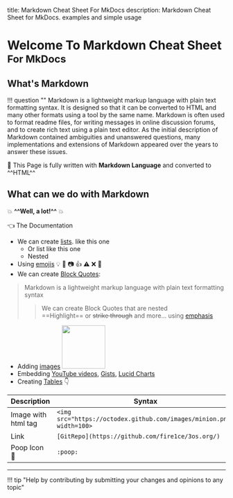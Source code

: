 title: Markdown Cheat Sheet For MkDocs
description: Markdown Cheat Sheet for MkDocs. examples and simple usage

# Welcome To Markdown Cheat Sheet <small>For MkDocs</small>

## What's Markdown

!!! question ""
    Markdown is a lightweight markup language with plain text formatting syntax. It is designed so that it can be converted to HTML and many other formats using a tool by the same name. Markdown is often used to format readme files, for writing messages in online discussion forums, and to create rich text using a plain text editor. As the initial description of Markdown contained ambiguities and unanswered questions, many implementations and extensions of Markdown appeared over the years to answer these issues.

:blue_book: This Page is fully written with __Markdown Language__ and converted to ^^HTML^^

## What can we do with Markdown

:boom: __^^Well, a lot!^^__ :boom:

:point_left: The Documentation

* We can create [lists](lists.md "lists"). like this one
    * Or list like this one
    * Nested
* Using [emojis](emoji.md "emoji list") :bulb: :mega: :camera: :thumbsup: :warning: :x: :bug:
* We can create [Block Quotes](blockQuotes.md "Block Quotes"):
> Markdown is a lightweight markup language with plain text formatting syntax
>> We can create Block Quotes that are nested  
>> ==Highlight== or ~~strike through~~ and more... using [emphasis](emphasis.md "emphasis")
* Adding [images](images.md "images") <img src="https://octodex.github.com/images/minion.png" width=100>
* Embedding [YouTube videos](embedYouTubeVideos.md "embedding YouTube"), [Gists](embedGists.md "embedding Gists"), [Lucid Charts](embedLucidChart.md "embedding LucidChart")
* Creating [Tables](tables.md "tables") :point_down:

| __Description__     | __Syntax__                                                           |
|---------------------|----------------------------------------------------------------------|
| Image with html tag | `<img src="https://octodex.github.com/images/minion.png" width=100>` |
| Link                | `[GitRepo](https://github.com/fire1ce/3os.org/)`                     |
| Poop Icon    :poop: | `:poop:`                                                             |

---

!!! tip "Help by contributing by submitting your changes and opinions to any topic"

